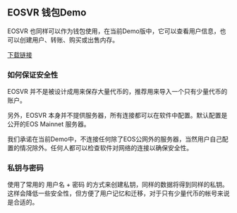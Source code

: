 ## EOSVR 钱包Demo

EOSVR 也同样可以作为钱包使用，在当前Demo版中，它可以查看用户信息，也可以创建用户、转账、购买或出售内存。

[下载链接](https://test.gvrcraft.com/download.html)


### 如何保证安全性

EOSVR 并不是被设计成用来保存大量代币的，推荐用来导入一个只有少量代币的账户。

另外，EOSVR 本身并不提供服务器，所有连接都可以在软件中配置。默认配置是公开的EOS Mainnet 服务器。

我们承诺在当前Demo中，不连接任何除了EOS公网外的服务器，当然用户自己配置的情况除外。任何人都可以检查软件对网络的连接以确保安全性。


### 私钥与密码

使用了常用的 用户名 + 密码 的方式来创建私钥，同样的数据将得到同样的私钥。这样会降低一些安全性，但方便了用户记忆和迁移，对于只有少量代币的帐号来说是合适的。
